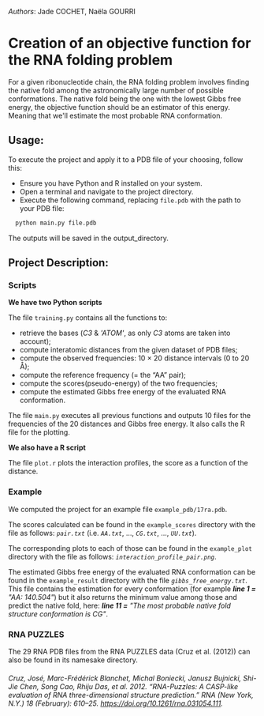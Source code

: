 _Authors_: Jade COCHET, Naëla GOURRI

# Creation of an objective function for the RNA folding problem

For a given ribonucleotide chain, the RNA folding problem involves finding the native fold
among the astronomically large number of possible conformations. The native fold being the
one with the lowest Gibbs free energy, the objective function should be an estimator of this
energy. Meaning that we'll estimate the most probable RNA conformation.

## Usage:
To execute the project and apply it to a PDB file of your choosing, follow this: 
- Ensure you have Python and R installed on your system.
- Open a terminal and navigate to the project directory.
- Execute the following command, replacing `file.pdb` with the path to your PDB file:
 ```bash
   python main.py file.pdb
 ```

The outputs will be saved in the output_directory.


## Project Description:
### Scripts
**We have two Python scripts**

The file `training.py` contains all the functions to:
   - retrieve the bases (_C3_ & _'ATOM'_, as only _C3_ atoms are taken into account);
   - compute interatomic distances from the given dataset of PDB files;
   - compute the observed frequencies: 10 × 20 distance intervals (0 to 20 Å);
   - compute the reference frequency (= the “AA” pair);
   - compute the scores(pseudo-energy) of the two frequencies;
   - compute the estimated Gibbs free energy of the evaluated RNA conformation.
  
The file `main.py` executes all previous functions and outputs 10 files for the frequencies of the 20 distances and Gibbs free energy. It also calls the R file for the plotting.


**We also have a R script**

The file `plot.r` plots the interaction profiles, the score as a
function of the distance.

### Example
We computed the project for an example file `example_pdb/17ra.pdb`. 

The scores calculated can be found in the `example_scores` directory with the file as follows: _`pair.txt`_ (i.e. _`AA.txt`_, ..., _`CG.txt`_, ..., _`UU.txt`_).

The corresponding plots to each of those can be found in the `example_plot` directory with the file as follows: _`interaction_profile_pair.png`_.

The estimated Gibbs free energy of the evaluated RNA conformation can be found in the `example_result` directory with the file _`gibbs_free_energy.txt`_. This file contains the estimation for every conformation (for example _**line 1 =** "AA: 140.504"_) but it also returns the minimum value among those and predict the native fold, here: _**line 11 =** "The most probable native fold structure conformation is CG"_.


### RNA PUZZLES
The 29 RNA PDB files from the RNA PUZZLES data (Cruz et al. (2012)) can also be found in its namesake directory. 

###### Cruz, José, Marc-Frédérick Blanchet, Michal Boniecki, Janusz Bujnicki, Shi-Jie Chen, Song Cao, Rhiju Das, et al. 2012. “RNA-Puzzles: A CASP-like evaluation of RNA three-dimensional structure prediction.” RNA (New York, N.Y.) 18 (February): 610–25. https://doi.org/10.1261/rna.031054.111.






